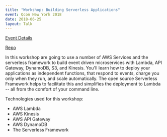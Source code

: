 ```yaml
---
title: "Workshop: Building Serverless Applications"
event: Qcon New York 2018
date: 2018-06-25
layout: Talk
---
```


[Event Details](https://qconnewyork.com/ny2018/ny2018/speakers/david-wells.html)

[Repo](https://github.com/DavidWells/serverless-workshop)

In this workshop are going to use a number of AWS Services and the serverless framework to build event driven microservices with Lambda, API Gateway, DynamoDB, S3, and Kinesis. You'll learn how to deploy your applications as independent functions, that respond to events, charge you only when they run, and scale automatically. The open source Serverless Framework helps to facilitate this and simplifies the deployment to Lambda -- all from the comfort of your command line.

Technologies used for this workshop:

- AWS Lambda
- AWS Kinesis
- AWS API Gateway
- AWS DynamoDB
- The Serverless Framework
